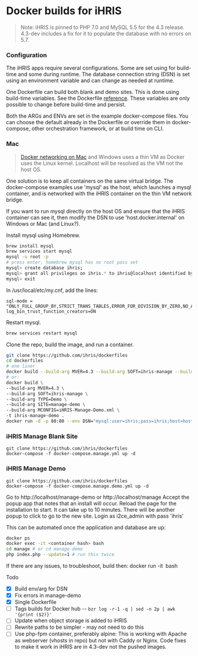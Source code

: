 # Docker builds for iHRIS

> Note: iHRIS is pinned to PHP 7.0 and MySQL 5.5 for the 4.3 release. 4.3-dev includes a fix for it to populate the database with no errors on 5.7.


### Configuration

The iHRIS apps require several configurations. Some are set using for build-time and some during runtime. The database connection string (DSN) is set using an environment variable and can change as needed at runtime.

One Dockerfile can build both blank and demo sites. This is done using build-time variables. See the Dockerfile [reference](https://docs.docker.com/engine/reference/builder/#arg). These variables are only possible to change before build-time and persist.

Both the ARGs and ENVs are set in the example docker-compose files. You can choose the default already in the Dockerfile or override them in docker-compose, other orchestration framework, or at build time on CLI.

### Mac

> [Docker networking on Mac](https://docs.docker.com/docker-for-mac/networking/) and Windows uses a thin VM as Docker uses the Linux kernel. Localhost will be resolved as the VM not the host OS.

One solution is to keep all containers on the same virtual bridge. The docker-compose examples use 'mysql' as the host, which launches a mysql container, and is networked with the iHRIS container on the thin VM network bridge.

If you want to run mysql directly on the host OS and ensure that the iHRIS container can see it, then modify the DSN to use 'host.docker.internal' on Windows or Mac (and Linux?).

Install mysql using Homebrew.
```sh
brew install mysql
brew services start mysql
mysql -u root -p
# press enter, homebrew mysql has no root pass set
mysql> create database ihris;
mysql> grant all privileges on ihris.* to ihris@localhost identified by 'ihris';
mysql> exit
```

In /usr/local/etc/my.cnf, add the lines:
```
sql-mode = "ONLY_FULL_GROUP_BY,STRICT_TRANS_TABLES,ERROR_FOR_DIVISION_BY_ZERO,NO_AUTO_CREATE_USER,NO_ENGINE_SUBSTITUTION"
log_bin_trust_function_creators=ON
```

Restart mysql.
```sh
brew services restart mysql
```

Clone the repo, build the image, and run a container.
```sh
git clone https://github.com/ihris/dockerfiles
cd dockerfiles
# one liner
docker build --build-arg MVER=4.3 --build-arg SOFT=ihris-manage --build-arg TYPE=Demo --build-arg SITE=manage-demo --build-arg MCONFIG=iHRIS-Manage-Demo.xml -t ihris-manage-demo .
# or:
docker build \
--build-arg MVER=4.3 \
--build-arg SOFT=ihris-manage \
--build-arg TYPE=Demo \
--build-arg SITE=manage-demo \
--build-arg MCONFIG=iHRIS-Manage-Demo.xml \
-t ihris-manage-demo .
docker run -d -p 80:80 --env DSN="mysql:user=ihris;pass=ihris;host=host.docker.internal;dbname=ihris" ihris-manage-demo
```

### iHRIS Manage Blank Site

```
git clone https://github.com/ihris/dockerfiles
docker-compose -f docker-compose.manage.yml up -d
```

### iHRIS Manage Demo

```
git clone https://github.com/ihris/dockerfiles
docker-compose -f docker-compose.manage.demo.yml up -d
```

Go to http://localhost/manage-demo or http://localhost/manage Accept the popup app that notes that an install will occur. Reload the page for the installation to start. It can take up to 10 minutes. There will be another popup to click to go to the new site. Login as i2ce_admin with pass 'ihris'

This can be automated once the application and database are up:

```sh
docker ps
docker exec -it <container hash> bash
cd manage # or cd manage-demo
php index.php --update=1 # run this twice
```

If there are any issues, to troubleshoot, build then: docker run -it <image hash> bash

Todo
- [X] Build env/arg for DSN
- [x] Fix errors in manage-demo
- [x] Single Dockerfile
- [ ] Tags builds for Docker hub -- `bzr log -r-1 -q | sed -n 2p | awk '{print ($2)}'`
- [ ] Update when object storage is added to iHRIS
- [ ] Rewrite paths to be simpler - may not need to do this
- [ ] Use php-fpm container, preferably alpine: This is working with Apache as webserver (vhosts in repo) but not with Caddy or Nginx. Code fixes to make it work in iHRIS are in 4.3-dev not the pushed images.